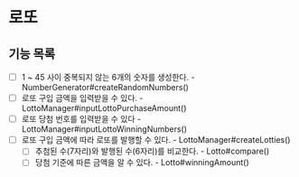 # 로또

## 기능 목록
- [ ] 1 ~ 45 사이 중복되지 않는 6개의 숫자를 생성한다. - NumberGenerator#createRandomNumbers()
- [ ] 로또 구입 금액을 입력받을 수 있다. - LottoManager#inputLottoPurchaseAmount()
- [ ] 로또 당첨 번호를 입력받을 수 있다 - LottoManager#inputLottoWinningNumbers()
- [ ] 로또 구입 금액에 따라 로또를 발행할 수 있다. - LottoManager#createLotties()
  - [ ] 추첨된 수(7자리)와 발행된 수(6자리)를 비교한다. - Lotto#compare()
  - [ ] 당첨 기준에 따른 금액을 알 수 있다. - Lotto#winningAmount()
